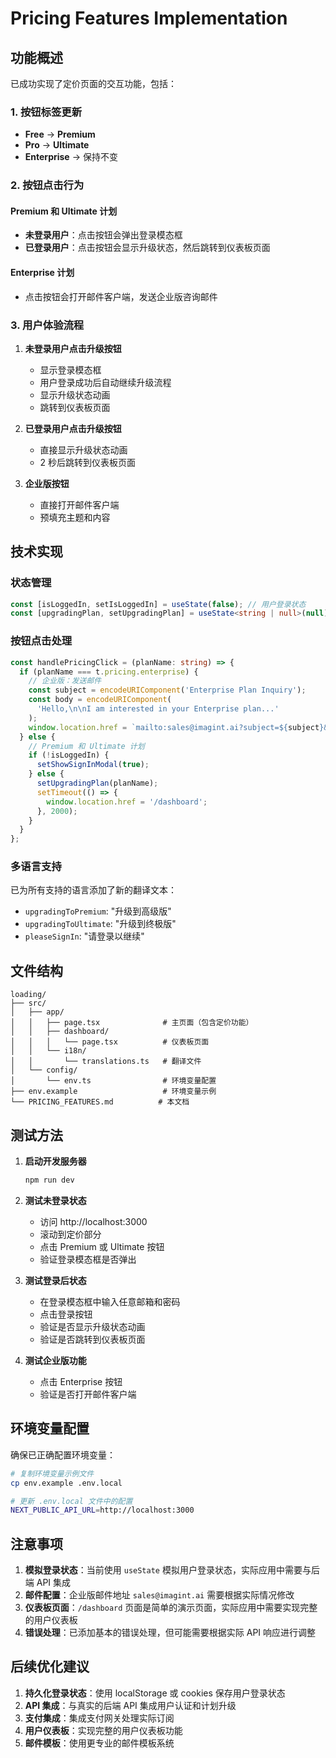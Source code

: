 # Pricing Features Implementation

## 功能概述

已成功实现了定价页面的交互功能，包括：

### 1. 按钮标签更新

- **Free** → **Premium**
- **Pro** → **Ultimate**
- **Enterprise** → 保持不变

### 2. 按钮点击行为

#### Premium 和 Ultimate 计划

- **未登录用户**：点击按钮会弹出登录模态框
- **已登录用户**：点击按钮会显示升级状态，然后跳转到仪表板页面

#### Enterprise 计划

- 点击按钮会打开邮件客户端，发送企业版咨询邮件

### 3. 用户体验流程

1. **未登录用户点击升级按钮**

   - 显示登录模态框
   - 用户登录成功后自动继续升级流程
   - 显示升级状态动画
   - 跳转到仪表板页面

2. **已登录用户点击升级按钮**

   - 直接显示升级状态动画
   - 2 秒后跳转到仪表板页面

3. **企业版按钮**
   - 直接打开邮件客户端
   - 预填充主题和内容

## 技术实现

### 状态管理

```typescript
const [isLoggedIn, setIsLoggedIn] = useState(false); // 用户登录状态
const [upgradingPlan, setUpgradingPlan] = useState<string | null>(null); // 升级计划状态
```

### 按钮点击处理

```typescript
const handlePricingClick = (planName: string) => {
  if (planName === t.pricing.enterprise) {
    // 企业版：发送邮件
    const subject = encodeURIComponent('Enterprise Plan Inquiry');
    const body = encodeURIComponent(
      'Hello,\n\nI am interested in your Enterprise plan...'
    );
    window.location.href = `mailto:sales@imagint.ai?subject=${subject}&body=${body}`;
  } else {
    // Premium 和 Ultimate 计划
    if (!isLoggedIn) {
      setShowSignInModal(true);
    } else {
      setUpgradingPlan(planName);
      setTimeout(() => {
        window.location.href = '/dashboard';
      }, 2000);
    }
  }
};
```

### 多语言支持

已为所有支持的语言添加了新的翻译文本：

- `upgradingToPremium`: "升级到高级版"
- `upgradingToUltimate`: "升级到终极版"
- `pleaseSignIn`: "请登录以继续"

## 文件结构

```
loading/
├── src/
│   ├── app/
│   │   ├── page.tsx              # 主页面（包含定价功能）
│   │   ├── dashboard/
│   │   │   └── page.tsx          # 仪表板页面
│   │   └── i18n/
│   │       └── translations.ts   # 翻译文件
│   └── config/
│       └── env.ts                # 环境变量配置
├── env.example                   # 环境变量示例
└── PRICING_FEATURES.md          # 本文档
```

## 测试方法

1. **启动开发服务器**

   ```bash
   npm run dev
   ```

2. **测试未登录状态**

   - 访问 http://localhost:3000
   - 滚动到定价部分
   - 点击 Premium 或 Ultimate 按钮
   - 验证登录模态框是否弹出

3. **测试登录后状态**

   - 在登录模态框中输入任意邮箱和密码
   - 点击登录按钮
   - 验证是否显示升级状态动画
   - 验证是否跳转到仪表板页面

4. **测试企业版功能**
   - 点击 Enterprise 按钮
   - 验证是否打开邮件客户端

## 环境变量配置

确保已正确配置环境变量：

```bash
# 复制环境变量示例文件
cp env.example .env.local

# 更新 .env.local 文件中的配置
NEXT_PUBLIC_API_URL=http://localhost:3000
```

## 注意事项

1. **模拟登录状态**：当前使用 `useState` 模拟用户登录状态，实际应用中需要与后端 API 集成
2. **邮件配置**：企业版邮件地址 `sales@imagint.ai` 需要根据实际情况修改
3. **仪表板页面**：`/dashboard` 页面是简单的演示页面，实际应用中需要实现完整的用户仪表板
4. **错误处理**：已添加基本的错误处理，但可能需要根据实际 API 响应进行调整

## 后续优化建议

1. **持久化登录状态**：使用 localStorage 或 cookies 保存用户登录状态
2. **API 集成**：与真实的后端 API 集成用户认证和计划升级
3. **支付集成**：集成支付网关处理实际订阅
4. **用户仪表板**：实现完整的用户仪表板功能
5. **邮件模板**：使用更专业的邮件模板系统
